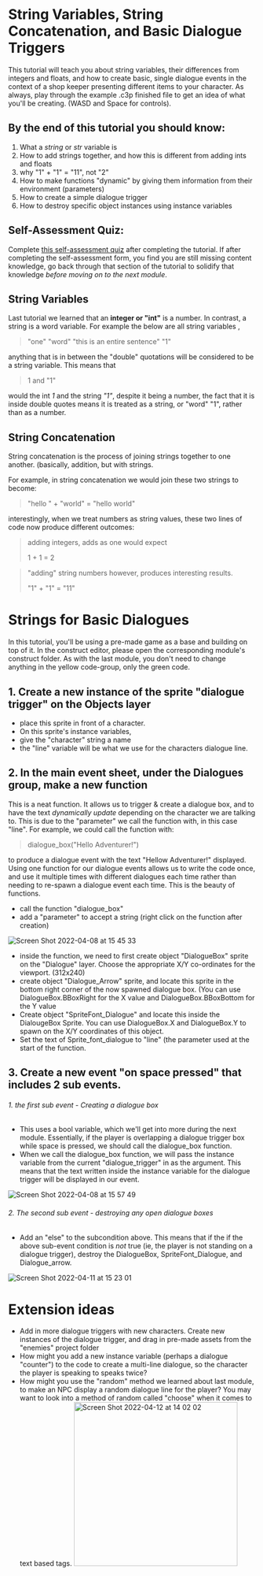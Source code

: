 # String Variables, String Concatenation, and Basic Dialogue Triggers

This tutorial will teach you about string variables, their differences from integers and floats, and how to create basic, single dialogue events in the context of a shop keeper presenting different items to your character. As always, play through the example .c3p finished file to get an idea of what you'll be creating. (WASD and Space for controls). 

## By the end of this tutorial you should know:
1. What a *string* or *str* variable is
2. How to add strings together, and how this is different from adding ints and floats
3. why "1" + "1" = "11", not "2"
4. How to make functions "dynamic" by giving them information from their environment (parameters) 
5. How to create a simple dialogue trigger
6. How to destroy specific object instances using instance variables

## Self-Assessment Quiz:
Complete [this self-assessment quiz](https://docs.google.com/forms/d/e/1FAIpQLSeixlqST6KOlDjHdqWhwDH4oNY91zj1Z909mxjOlCg3ZhO9_Q/viewform?usp=sf_link) after completing the tutorial. If after completing the self-assessment form, you find you are still missing content knowledge, go back through that section of the tutorial to solidify that knowledge *before moving on to the next module*.  

## String Variables

Last tutorial we learned that an **integer or "int"** is a number. In contrast, a string is a word variable. For example the below are all string variables ,
> "one"
> "word"
> "this is an entire sentence"
> "1"

anything that is in between the "double" quotations will be considered to be a string variable. This means that 
> 1 and "1"

would the int *1* and the string *"1"*, despite it being a number, the fact that it is inside double quotes means it is treated as a string, or "word" "1", rather than as a number. 

## String Concatenation

String concatenation is the process of joining strings together to one another. (basically, addition, but with strings. 

For example, in string concatenation we would join these two strings to become:
> "hello " + "world" = "hello world"

interestingly, when we treat numbers as string values, these two lines of code now produce different outcomes:
> adding integers, adds as one would expect
> 
> 1 + 1 = 2 


> "adding" string numbers however, produces interesting results. 
> 
> "1" + "1" = "11"

# Strings for Basic Dialogues
In this tutorial, you'll be using a pre-made game as a base and building on top of it.  In the construct editor, please open the corresponding module's construct folder. As with the last module, you don't need to change anything in the yellow code-group, only the green code. 

## 1. Create a new instance of the sprite "dialogue trigger" on the Objects layer

- place this sprite in front of a character. 
- On this sprite's instance variables,
 - give the "character" string a name
 - the "line" variable will be what we use for the characters dialogue line. 

## 2. In the main event sheet, under the Dialogues group, make a new function

This is a neat function. It allows us to trigger & create a dialogue box, and to have the text *dynamically update* depending on the character we are talking to. This is due to the "parameter" we call the function with, in this case "line". For example, we could call the function with:
> dialogue_box("Hello Adventurer!") 

to produce a dialogue event with the text "Hellow Adventurer!" displayed. Using one function for our dialogue events allows us to write the code once, and use it multiple times with different dialogues each time rather than needing to re-spawn a dialogue event each time. This is the beauty of functions. 

- call the function "dialogue_box" 
- add a "parameter" to accept a string (right click on the function after creation)

![Screen Shot 2022-04-08 at 15 45 33](https://user-images.githubusercontent.com/101632496/162448314-a9857e19-79a7-48b0-af7a-e23543c60ef0.png)

- inside the function, we need to first create object "DialogueBox" sprite on the "Dialogue" layer. Choose the appropriate X/Y co-ordinates for the viewport. (312x240)
- create object "Dialogue_Arrow" sprite, and locate this sprite in the bottom right corner of the now spawned dialogue box. (You can use DialogueBox.BBoxRight for the X value and DialogueBox.BBoxBottom for the Y value
- Create object "SpriteFont_Dialogue" and locate this inside the DialougeBox Sprite. You can use DialogueBox.X and DialogueBox.Y to spawn on the X/Y coordinates of this object. 
- Set the text of Sprite_font_dialogue to "line" (the parameter used at the start of the function. 

## 3. Create a new event "on space pressed" that includes 2 sub events. 
###### 1. the first sub event - Creating a dialogue box
- This uses a bool variable, which we'll get into more during the next module. Essentially, if the player is overlapping a dialogue trigger box while space is pressed, we should call the dialogue_box function. 
- When we call the dialogue_box function, we will pass the instance variable from the current "dialogue_trigger" in as the argument. This means that the text written inside the instance variable for the dialogue trigger will be displayed in our event. 

![Screen Shot 2022-04-08 at 15 57 49](https://user-images.githubusercontent.com/101632496/162450786-87eb8c28-110f-4cde-bb91-2d00d2c5b013.png)

###### 2. The second sub event - destroying any open dialogue boxes
- Add an "else" to the subcondition above. This means that if the if the above sub-event condition is *not* true (ie, the player is not standing on a dialogue trigger), destroy the DialogueBox, SpriteFont_Dialogue, and Dialogue_arrow. 

![Screen Shot 2022-04-11 at 15 23 01](https://user-images.githubusercontent.com/101632496/162748733-f7f1a1cc-e87e-4634-ab64-3acce677174c.png)


# Extension ideas

- Add in more dialogue triggers with new characters. Create new instances of the dialogue trigger, and drag in pre-made assets from the "enemies" project folder
- How might you add a new instance variable (perhaps a dialogue "counter") to the code to create a multi-line dialogue, so the character the player is speaking to speaks twice? 
- How might you use the "random" method we learned about last module, to make an NPC display a random dialogue line for the player? You may want to look into a method of random called "choose" when it comes to text based tags. <img width="333" alt="Screen Shot 2022-04-12 at 14 02 02" src="https://user-images.githubusercontent.com/101632496/162958303-2530cd7a-7df3-4412-bfc0-966febdb576c.png">

